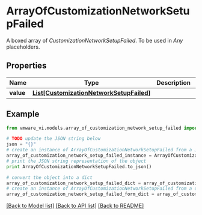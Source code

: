# ArrayOfCustomizationNetworkSetupFailed

A boxed array of *CustomizationNetworkSetupFailed*. To be used in *Any* placeholders. 

## Properties
Name | Type | Description | Notes
------------ | ------------- | ------------- | -------------
**value** | [**List[CustomizationNetworkSetupFailed]**](CustomizationNetworkSetupFailed.md) |  | 

## Example

```python
from vmware_vi.models.array_of_customization_network_setup_failed import ArrayOfCustomizationNetworkSetupFailed

# TODO update the JSON string below
json = "{}"
# create an instance of ArrayOfCustomizationNetworkSetupFailed from a JSON string
array_of_customization_network_setup_failed_instance = ArrayOfCustomizationNetworkSetupFailed.from_json(json)
# print the JSON string representation of the object
print ArrayOfCustomizationNetworkSetupFailed.to_json()

# convert the object into a dict
array_of_customization_network_setup_failed_dict = array_of_customization_network_setup_failed_instance.to_dict()
# create an instance of ArrayOfCustomizationNetworkSetupFailed from a dict
array_of_customization_network_setup_failed_form_dict = array_of_customization_network_setup_failed.from_dict(array_of_customization_network_setup_failed_dict)
```
[[Back to Model list]](../README.md#documentation-for-models) [[Back to API list]](../README.md#documentation-for-api-endpoints) [[Back to README]](../README.md)


